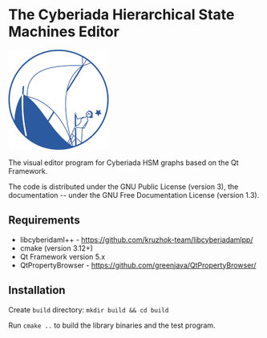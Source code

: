 # The Cyberiada Hierarchical State Machines Editor

![The Cyberiada Logo](images/logo.png)

The visual editor program for Cyberiada HSM graphs based on the Qt Framework.

The code is distributed under the GNU Public License (version 3), the documentation -- under
the GNU Free Documentation License (version 1.3).

## Requirements

* libcyberidaml++ - https://github.com/kruzhok-team/libcyberiadamlpp/
* cmake (version 3.12+)
* Qt Framework version 5.x
* QtPropertyBrowser - https://github.com/greenjava/QtPropertyBrowser/

## Installation

Create `build` directory: `mkdir build && cd build`

Run `cmake ..` to build the library binaries and the test program.

